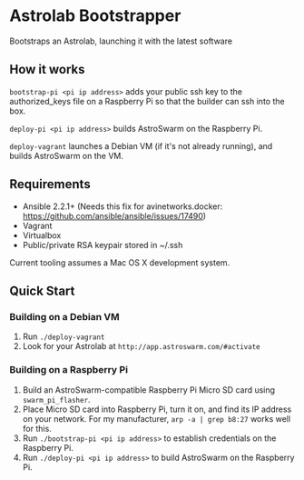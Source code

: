 # Astrolab Bootstrapper

Bootstraps an Astrolab, launching it with the latest software

## How it works

`bootstrap-pi <pi ip address>` adds your public ssh key to the authorized_keys file on a Raspberry Pi so that the builder can ssh into the box.

`deploy-pi <pi ip address>` builds AstroSwarm on the Raspberry Pi.

`deploy-vagrant` launches a Debian VM (if it's not already running), and builds AstroSwarm on the VM.

## Requirements

* Ansible 2.2.1+ (Needs this fix for avinetworks.docker: https://github.com/ansible/ansible/issues/17490)
* Vagrant
* Virtualbox
* Public/private RSA keypair stored in ~/.ssh

Current tooling assumes a Mac OS X development system.

## Quick Start

### Building on a Debian VM

1. Run `./deploy-vagrant`
1. Look for your Astrolab at `http://app.astroswarm.com/#activate`

### Building on a Raspberry Pi

1. Build an AstroSwarm-compatible Raspberry Pi Micro SD card using `swarm_pi_flasher`.
1. Place Micro SD card into Raspberry Pi, turn it on, and find its IP address on your network. For my manufacturer, `arp -a | grep b8:27` works well for this.
1. Run `./bootstrap-pi <pi ip address>` to establish credentials on the Raspberry Pi.
1. Run `./deploy-pi <pi ip address>` to build AstroSwarm on the Raspberry Pi.
